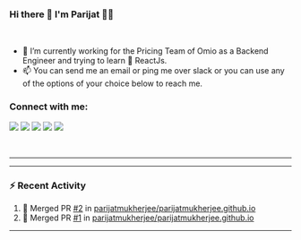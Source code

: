 ### Hi there 👋 I'm Parijat 👨‍💻

<br/>

- 🔭 I’m currently working for the Pricing Team of Omio as a Backend Engineer and trying to learn 🌱 ReactJs.
- 📫 You can send me an email or ping me over slack or you can use any of the options of your choice below to reach me.  

### Connect with me:

<!-- Badges 4 README -->

<a href="https://www.linkedin.com/in/parijatmukherjee/"><img src="https://img.shields.io/badge/linkedin-%230077B5.svg?&style=for-the-badge&logo=linkedin&logoColor=white" /></a>
<a href="https://www.instagram.com/parijatmukherjee/"><img src="https://img.shields.io/badge/instagram-%23E4405F.svg?&style=for-the-badge&logo=instagram&logoColor=white" /></a>
<a href="https://twitter.com/mohorhere/"><img src="https://img.shields.io/badge/twitter-%231DA1F2.svg?&style=for-the-badge&logo=twitter&logoColor=white" /></a>
<a href="https://goeuro.slack.com/team/UR5AVV8MA"><img src="https://img.shields.io/badge/slack-%234A154B.svg?&style=for-the-badge&logo=slack&logoColor=white" /></a>
<a href="https://parijatmukherjee.github.io"><img src="https://img.shields.io/badge/website-%23E4405F.svg?&style=for-the-badge" /></a>

<br />

---

---

### :zap: Recent Activity

<!--START_SECTION:activity-->
1. 🎉 Merged PR [#2](https://github.com/parijatmukherjee/parijatmukherjee.github.io/pull/2) in [parijatmukherjee/parijatmukherjee.github.io](https://github.com/parijatmukherjee/parijatmukherjee.github.io)
2. 🎉 Merged PR [#1](https://github.com/parijatmukherjee/parijatmukherjee.github.io/pull/1) in [parijatmukherjee/parijatmukherjee.github.io](https://github.com/parijatmukherjee/parijatmukherjee.github.io)
<!--END_SECTION:activity-->

---
